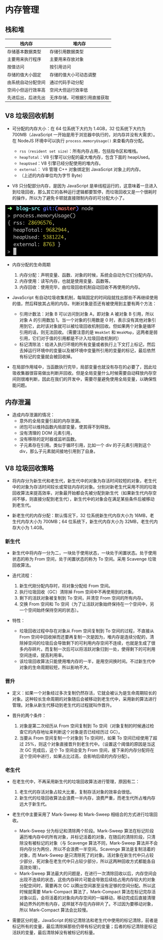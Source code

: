 # 内存管理

## 栈和堆

| 栈内存 | 堆内存 |
| ----- | ----- |
| 存储基本数据类型 | 存储引用数据类型 |
| 主要用来执行程序 | 主要用来存放对象 |
| 按值访问 | 按引用访问 |
| 存储的值大小固定 | 存储的值大小可动态调整 |
| 由系统自动分配空间 | 通过代码手动分配 |
| 空间小但运行效率高 | 空间大但运行效率低 |
| 先进后出，后进先出 | 无序存储，可根据引用直接获取 |


## V8 垃圾回收机制

- 可分配的内存大小：在 64 位系统下大约为 1.4GB，32 位系统下大约为 700MB（JavaScript 一开始是用于浏览器中执行的，对内存并没有大需求）。在 NodeJS 环境中可以执行 `process.memoryUsage()` 来查看内存分配。
  - `rss（resident set size）`：所有内存占用，包括指令区和堆栈。
  - `heapTotal`：V8 引擎可以分配的最大堆内存，包含下面的 heapUsed。
  - `heapUsed`：V8 引擎已经分配使用的堆内存。
  - `external`： V8 管理 C++ 对象绑定到 JavaScript 对象上的内存。
  - （上述的内存单位均为字节 Byte）

- V8 只分配部分内存，是因为 JavaScript 是单线程运行的，这意味着一旦进入到垃圾回收，那么其它的各种运行逻辑都要暂停，而垃圾回收又是一个很耗时的操作，所以为了避免卡顿就直接限制内存的可分配大小了。

![](./images/8.png)

- 内存分配的生命周期
  1. 内存分配：声明变量、函数、对象的时候，系统会自动为它们分配内存。
  2. 内存使用：读写内存，也就是使用变量、函数等。
  3. 内存回收：使用完毕，由垃圾回收机制自动回收不再使用的内存。

- JavaScript 有自动垃圾收集机制，每隔固定的时间段就找出那些不再继续使用的值，然后释放其占用的内存。判断对象是否还有被使用到主要有两个方法：
  - 引用计数法：对象 B 可以访问到对象 A，即对象 A 被对象 B 引用，所以对象 A 的引用数加 1。当一个对象的引用数是 0 时，表示没有其他对象引用到它，此时该对象就可以被垃圾回收机制回收。但如果两个对象是循环引用的话，则无法回收。（需要注意的是 `WeakSet` 和 `WeakMap`，这两者是弱引用，它们对于值的引用都是不计入垃圾回收机制的）
  - 标记清除法：给进入执行环境的所有变量或者执行上下文打上标记，然后去掉运行环境中的变量以及被环境中变量所引用的变量的标记，最后依然有标记的变量就会被回收掉。

- 在局部作用域中，当函数执行完毕，局部变量也就没有存在的必要了，因此垃圾收集器很容易做出判断并回收。但是全局变量什么时候需要自动释放内存空间则很难判断，因此在我们的开发中，需要尽量避免使用全局变量，以确保性能问题。


## 内存泄漏

- 造成内存泄漏的情况：
  - 意外的全局变量引起的内存泄漏。
  - 闭包可以维持函数内局部变量，使其得不到释放。
  - 没有清理的 DOM 元素引用，
  - 没有移除的定时器或监听函数。
  - 子元素存在引用。类似于循环引用，比如一个 div 的子元素引用到这个 div，那么子元素就间接地引用到了自身。


## V8 垃圾回收策略

- 将内存分为新生代和老生代，新生代中的对象为存活时间较短的对象，老生代中的对象为存活时间较长或常驻内存的对象。分别对新老生代采用不同的垃圾回收算法来提高效率，对象最开始都会先被分配到新生代（如果新生代内存空间不够，则直接分配到老生代），新生代中的对象会在满足某些条件后被移动到老生代。

- 新老生代的内存分配：默认情况下，32 位系统新生代内存大小为 16MB，老生代内存大小为 700MB；64 位系统下，新生代内存大小为 32MB，老生代内存大小为 1.4GB。

### 新生代

- 新生代中将内存一分为二，一块处于使用状态，一块处于闲置状态。处于使用状态的称为 From 空间，处于闲置状态的称为 To 空间。采用 Scavenge 垃圾回收算法。

- 迭代流程：
  1. 新生代刚分配内存时，将对象分配给 From 空间。
  2. 执行垃圾回收（GC）清除掉 From 空间中不再使用到的对象。
  3. 剩下的活跃对象被复制到 To 空间，并清空 From 空间的所有内存。
  4. 交换 From 空间和 To 空间（为了让活跃对象始终保持在一个空间中，另一个空间始终保持空闲的状态）。

- 特性：
  - 垃圾回收过程中存在对象从 From 空间复制到 To 空间的过程，不直接从 From 空间中回收掉而还要再复制一次是因为，堆内存是连续分配的，清除掉空间的垃圾后会导致剩下的可利用内存空间不连续，也就是生成了很多内存碎片。而复制一次后可以将活跃对象归到一处，使得剩下的可利用空间连续，提高利用率。
  - 该垃圾回收算法只能使用堆内存的一半，是用空间换时间。不过新生代中对象的生命周期较短，所以影响不大。

### 晋升

- 定义：如果一个对象经过多次复制仍然存活，它就会被认为是生命周期较长的对象。这种较长生命周期的对象随后会被移动到老生代中，采用新的算法进行管理。对象从新生代移动到老生代的过程就叫作晋升。

- 晋升的两个条件：
  1. 对象是第二次经历从 From 空间复制到 To 空间（对象复制的时候通过检查它的内存地址来判断这个对象是否已经经历过 GC）。
  2. 当要从 From 空间复制一个对象到 To 空间时，如果 To 空间已经使用了超过 25%，则这个对象直接晋升到老生代中。（设置这个阈值的原因是当这次 GC 完成后，这个 To 空间会变为 From 空间，接下来的内存分配将在这个空间中进行，如果占比过高，会影响后续的内存分配）。

### 老生代

- 在老生代中，不再采用新生代的垃圾回收算法进行管理，原因有二：
  1. 老生代的存活对象占较大比重，复制存活对象的效率会很低。
  2. 新生代的垃圾回收算法会浪费一半内存，浪费严重，而老生代所占堆内存远大于新生代。

- 老生代中主要采用了 Mark-Sweep 和 Mark-Sweep 相结合的方式进行垃圾回收。
  - Mark-Sweep 分为标记和清除两个阶段。Mark-Sweep 算法在标记阶段遍历堆内存中的所有对象，并标记活着的对象，在随后的清除阶段，只清除没有被标记的对象（与 Scavenge 算法不同，Mark-Sweep 算法并不会将内存分为两份，所以不会浪费一半空间。Scavenge 算法是复制活着的对象，而 Mark-Sweep 是只清除死了的对象。活对象在新生代中只占较少部分，死对象在老生代中只占较少部分，所以这两种回收方式都能各自高效处理）。
  - Mark-Sweep 算法最大的问题是，在进行一次清除回收以后，内存空间会出现不连续的状态，这些内存碎片可能会导致后续给占用内存较大的对象分配空间时，需要再次 GC 以腾出空间甚至没有足够的空间分配。所以这时候就需要 Mark-Compact 算法了，Mark-Compact 算法在标记完存活对象以后，会将活着的对象向内存空间的一端移动，移动完成后直接清理掉边界外的所有内存，这样就不存在内存碎片了。不过因为要移动对象，所以 Mark-Compact 算法会比较慢。

- 需要区分的是，JavaScript 的标记清除法和老生代中使用的标记清除，前者是标记所有的变量，最后清除掉那些仍带有标记的变量；后者的标记清除是标记活跃的变量，最后清除掉没有被标记的标量。
